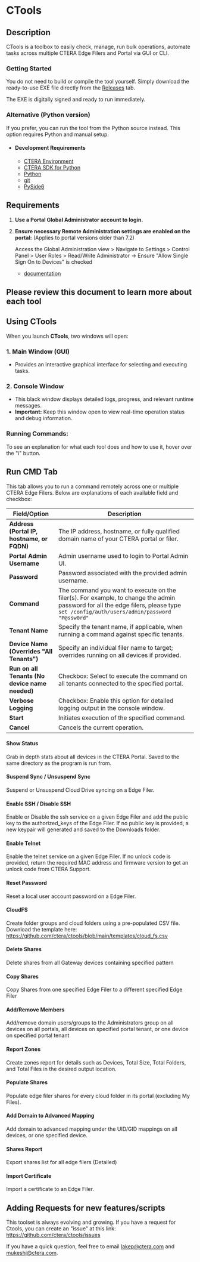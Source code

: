 # CTools

## Description

CTools is a toolbox to easily check, manage, run bulk operations, automate tasks across multiple CTERA Edge Filers and Portal via GUI or CLI.

### Getting Started

You do not need to build or compile the tool yourself.
Simply download the ready-to-use EXE file directly from the [Releases](https://github.com/ctera/ctools/releases) tab.

The EXE is digitally signed and ready to run immediately.

### Alternative (Python version)
If you prefer, you can run the tool from the Python source instead. This option requires Python and manual setup.

- #### Development Requirements
  - [CTERA Environment](https://www.ctera.com/)
  - [CTERA SDK for Python](https://github.com/ctera/ctera-python-sdk)
  - [Python](https://www.python.org/downloads/)
  - [git](https://git-scm.com/)
  - [PySide6](https://pypi.org/project/PySide6/)


## Requirements

1. **Use a Portal Global Administrator account to login.**

2. **Ensure necessary Remote Administration settings are enabled on the portal:** (Applies to portal versions older than 7.2)

    Access the Global Administration view > Navigate to Settings > Control Panel > User Roles > Read/Write Administrator -> Ensure "Allow Single Sign On to Devices" is checked

    - [documentation](https://kb.ctera.com/v1/docs/en/customizing-administrator-roles-1?highlight=Allow%20Single%20Sign%20On%20to%20Devices) 

## Please review this document to learn more about each tool

## Using CTools

When you launch **CTools**, two windows will open:

### 1. Main Window (GUI)
- Provides an interactive graphical interface for selecting and executing tasks.

### 2. Console Window
- This black window displays detailed logs, progress, and relevant runtime messages.
- **Important:** Keep this window open to view real-time operation status and debug information.

### Running Commands:
To see an explanation for what each tool does and how to use it, hover over the "i" button.

## Run CMD Tab

This tab allows you to run a command remotely across one or multiple CTERA Edge Filers. Below are explanations of each available field and checkbox:

| Field/Option                             | Description                                                                                                                                                                         |
| ---------------------------------------- | ----------------------------------------------------------------------------------------------------------------------------------------------------------------------------------- |
| **Address (Portal IP, hostname, or FQDN)** | The IP address, hostname, or fully qualified domain name of your CTERA portal or filer.                                                                                             |
| **Portal Admin Username**                  | Admin username used to login to Portal Admin UI.                                                                                                                                   |
| **Password**                               | Password associated with the provided admin username.                                                                                                                              |
| **Command**                                | The command you want to execute on the filer(s). For example, to change the admin password for all the edge filers, please type `set /config/auth/users/admin/password "P@ssw0rd"` |
| **Tenant Name**                            | Specify the tenant name, if applicable, when running a command against specific tenants.                                                                                           |
| **Device Name (Overrides "All Tenants")**  | Specify an individual filer name to target; overrides running on all devices if provided.                                                                                          |
| **Run on all Tenants (No device name needed)** | Checkbox: Select to execute the command on all tenants connected to the specified portal.                                                                                          |
| **Verbose Logging**                        | Checkbox: Enable this option for detailed logging output in the console window.                                                                                                    |
| **Start**                                  | Initiates execution of the specified command.                                                                                                                                      |
| **Cancel**                                 | Cancels the current operation.                                                                                                                                                     |


#### Show Status
Grab in depth stats about all devices in the CTERA Portal. Saved to the same directory as the program is run from.

#### Suspend Sync / Unsuspend Sync
Suspend or Unsuspend Cloud Drive syncing on a Edge Filer.

#### Enable SSH / Disable SSH
Enable or Disable the ssh service on a given Edge Filer and add the public key to the authorized_keys of the Edge Filer.
If no public key is provided, a new keypair will generated and saved to the Downloads folder.

#### Enable Telnet
Enable the telnet service on a given Edge Filer. If no unlock code is provided, return the required MAC address
and firmware version to get an unlock code from CTERA Support.

#### Reset Password
Reset a local user account password on a Edge Filer.

#### CloudFS
Create folder groups and cloud folders using a pre-populated CSV file. Download the template here:
https://github.com/ctera/ctools/blob/main/templates/cloud_fs.csv

#### Delete Shares
Delete shares from all Gateway devices containing specified pattern

#### Copy Shares
Copy Shares from one specified Edge Filer to a different specified Edge Filer

#### Add/Remove Members
Add/remove domain users/groups to the Administrators group on all devices on all portals, all devices on specified portal tenant, or one device on specified portal tenant

#### Report Zones
Create zones report for details such as Devices, Total Size, Total Folders, and Total Files in the desired output location.

#### Populate Shares
Populate edge filer shares for every cloud folder in its portal (excluding My Files).

#### Add Domain to Advanced Mapping
Add domain to advanced mapping under the UID/GID mappings on all devices, or one specified device.

#### Shares Report
Export shares list for all edge filers (Detailed)

#### Import Certificate
Import a certificate to an Edge Filer.

## Adding Requests for new features/scripts
This toolset is always evolving and growing. If you have a request for Ctools, you can create an "issue" at this link:
https://github.com/ctera/ctools/issues

If you have a quick question, feel free to email lakep@ctera.com and mukeshj@ctera.com.
